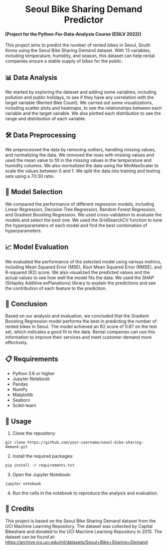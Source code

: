 <div align="center">
  <h1>Seoul Bike Sharing Demand Predictor</h1>
</div>

#### [Project for the Python-For-Data-Analysis Course (ESILV 2022)]

This project aims to predict the number of rented bikes in Seoul, South Korea using the Seoul Bike Sharing Demand dataset. With 13 variables, including temperature, humidity, and season, this dataset can help rental companies ensure a stable supply of bikes for the public.

## 📊 Data Analysis

We started by exploring the dataset and adding some variables, including pollution and public holidays, to see if they have any correlation with the target variable (Rented Bike Count). We carried out some visualizations, including scatter plots and heatmaps, to see the relationships between each variable and the target variable. We also plotted each distribution to see the range and distribution of each variable.

## 🛠️ Data Preprocessing

We preprocessed the data by removing outliers, handling missing values, and normalizing the data. We removed the rows with missing values and used the mean value to fill in the missing values in the temperature and humidity columns. We also normalized the data using the MinMaxScaler to scale the values between 0 and 1. We split the data into training and testing sets using a 70:30 ratio.

## 🤖 Model Selection

We compared the performance of different regression models, including Linear Regression, Decision Tree Regression, Random Forest Regression, and Gradient Boosting Regression. We used cross-validation to evaluate the models and select the best one. We used the GridSearchCV function to tune the hyperparameters of each model and find the best combination of hyperparameters.

## 📈 Model Evaluation

We evaluated the performance of the selected model using various metrics, including Mean Squared Error (MSE), Root Mean Squared Error (RMSE), and R-squared (R2) score. We also visualized the predicted values and the actual values to see how well the model fits the data. We used the SHAP (SHapley Additive exPlanations) library to explain the predictions and see the contribution of each feature to the prediction.

## 📝 Conclusion

Based on our analysis and evaluation, we concluded that the Gradient Boosting Regression model performs the best in predicting the number of rented bikes in Seoul. The model achieved an R2 score of 0.87 on the test set, which indicates a good fit to the data. Rental companies can use this information to improve their services and meet customer demand more effectively.

## 📋 Requirements

- Python 3.6 or higher
- Jupyter Notebook
- Pandas
- NumPy
- Matplotlib
- Seaborn
- Scikit-learn

## 🚀 Usage

1. Clone the repository:

```
git clone https://github.com/your-username/seoul-bike-sharing-demand.git
```

2. Install the required packages:

```
pip install -r requirements.txt
```

3. Open the Jupyter Notebook:

```
jupyter notebook
```

4. Run the cells in the notebook to reproduce the analysis and evaluation.

## 🙏 Credits

This project is based on the Seoul Bike Sharing Demand dataset from the UCI Machine Learning Repository. The dataset was collected by Capital Bikeshare and donated to the UCI Machine Learning Repository in 2015. The dataset can be found at: https://archive.ics.uci.edu/ml/datasets/Seoul+Bike+Sharing+Demand
